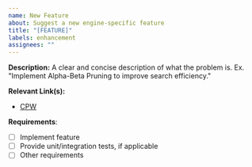 ```yaml
---
name: New Feature
about: Suggest a new engine-specific feature
title: "[FEATURE]"
labels: enhancement
assignees: ""
---
```


**Description:**
A clear and concise description of what the problem is. Ex. "Implement Alpha-Beta Pruning to improve search efficiency."

**Relevant Link(s):**

-   [CPW](https://www.chessprogramming.org/Alpha-Beta)

**Requirements**:

-   [ ] Implement feature
-   [ ] Provide unit/integration tests, if applicable
-   [ ] Other requirements
